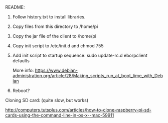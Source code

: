 README:

1. Follow history.txt to install libraries.
2. Copy files from this directory to /home/pi
3. Copy the jar file of the client to /home/pi
3. Copy init script to /etc/init.d and chmod 755
4. Add init script to startup sequence: sudo update-rc.d eborpclient defaults

   More info:
   https://www.debian-administration.org/article/28/Making_scripts_run_at_boot_time_with_Debian

5. Reboot?


Cloning SD card: (quite slow, but works)

http://computers.tutsplus.com/articles/how-to-clone-raspberry-pi-sd-cards-using-the-command-line-in-os-x--mac-59911